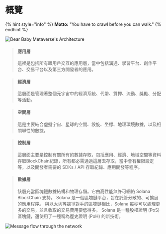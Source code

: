 # 概覽

{% hint style="info" %}
**Motto:** "You have to crawl before you can walk."
{% endhint %}

![Dear Baby Metaverse's Architecture](https://lh6.googleusercontent.com/wYJEFvNBmWS9OZtvf4WGSBlRgsqbdAHR16gNxKjqpV-1fbNC3cTHj363u-x-\_3AHuWV2M4IdoVmaP-wL6aiEWRXMshUVRXeaASmWwAex52-rwWGloR6ujXtSaryDxEujHhbdaer8)

> #### **應用層**
>
> 這裡是包括所有跟用戶交互的應用層，當中包括溝通、學習平台、創作平台、交易平台以及第三方開發者的應用。

> #### **經濟層**
>
> 這層面是管理著整個元宇宙中的經濟系統、代幣、質押、流動、獎勵、分配等活動。

> #### **空間層**
>
> 這是主要結合虛擬宇宙、星球的空間、設旋、坐標、地理環境數據，以及相關聯性的數據。

> #### **控制層**
>
> 這層面主要是控制有關所有的數據存取，包括應用、經濟、地域空間等資料存取BlockChain紀錄，所有都必需通過這層去存取，當中會有權限設定等，以及開發者需要的 SDKs / API 存取紀錄、應用開發等程序。

> #### **數據層**
>
> 該層充當區塊鏈數據結構和物理存儲。它由高性能無許可網絡 Solana BlockChain 支持。 Solana 是一個區塊鏈平台，旨在託管分散的、可擴展的應用程序。
與以太坊等競爭對手的區塊鏈相比，Solana 每秒可以處理更多的交易，並且收取的交易費用要低得多。 Solana 是一種股權證明 (PoS) 區塊鏈，還使用了一種稱為歷史證明 (PoH) 的新技術。

![Message flow through the network](https://lh3.googleusercontent.com/z4OYd515uHCmQFpkcFTKDHC-gr\_lstOKEmh6-MYx4mJTRTf2OlN4CglIf0CTzF9G8WHWVA9Pvr\_Frrmabu6pJAYNgIWSai2PiWwwdNgY6Ci7Tfl7ypEiDd2LsZP4C87FlejR1IOL)

